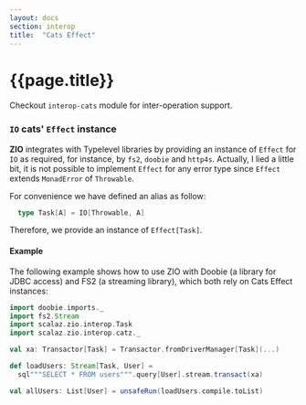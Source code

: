 ```yaml
---
layout: docs
section: interop
title:  "Cats Effect"
---
```


# {{page.title}}

Checkout `interop-cats` module for inter-operation support.

### `IO` cats' `Effect` instance

**ZIO** integrates with Typelevel libraries by providing an instance of `Effect` for `IO` as required, for instance, by `fs2`, `doobie` and `http4s`. Actually, I lied a little bit, it is not possible to implement `Effect` for any error type since `Effect` extends `MonadError` of `Throwable`.

For convenience we have defined an alias as follow:

```scala
  type Task[A] = IO[Throwable, A]
```

Therefore, we provide an instance of `Effect[Task]`.

#### Example

The following example shows how to use ZIO with Doobie (a library for JDBC access) and FS2 (a streaming library), which both rely on Cats Effect instances:

```scala
import doobie.imports._
import fs2.Stream
import scalaz.zio.interop.Task
import scalaz.zio.interop.catz._

val xa: Transactor[Task] = Transactor.fromDriverManager[Task](...)

def loadUsers: Stream[Task, User] =
  sql"""SELECT * FROM users""".query[User].stream.transact(xa)

val allUsers: List[User] = unsafeRun(loadUsers.compile.toList)
```
